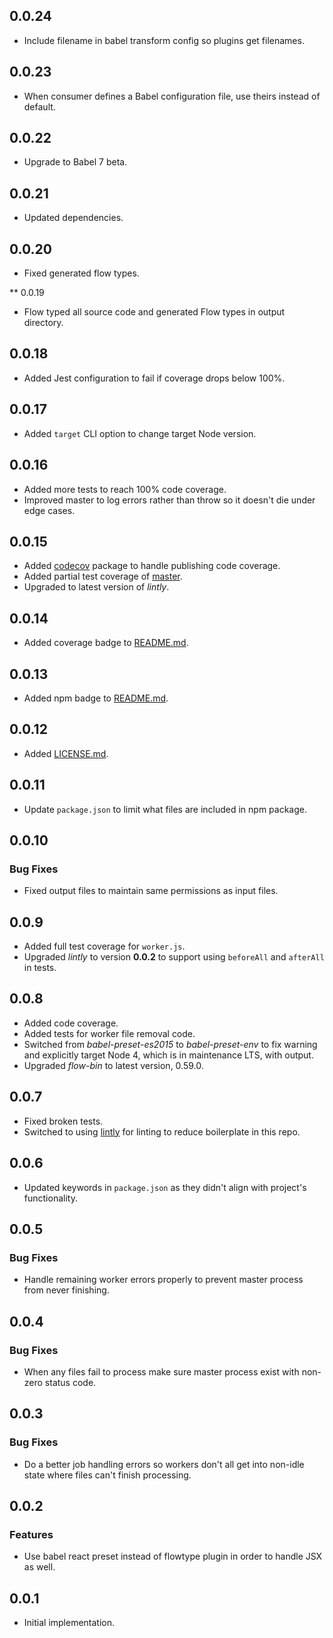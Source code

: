 ## 0.0.24

*   Include filename in babel transform config so plugins get filenames.

## 0.0.23

*   When consumer defines a Babel configuration file, use theirs instead of default.

## 0.0.22

*   Upgrade to Babel 7 beta.

## 0.0.21

*   Updated dependencies.

## 0.0.20

*   Fixed generated flow types.

** 0.0.19

*   Flow typed all source code and generated Flow types in output directory.

## 0.0.18

*   Added Jest configuration to fail if coverage drops below 100%.

## 0.0.17

*   Added `target` CLI option to change target Node version.

## 0.0.16

*   Added more tests to reach 100% code coverage.
*   Improved master to log errors rather than throw so it doesn't die under edge cases.

## 0.0.15

*   Added [codecov](https://www.npmjs.com/package/codecov) package to handle publishing code coverage.
*   Added partial test coverage of [master](src/master.js).
*   Upgraded to latest version of *lintly*.

## 0.0.14

*   Added coverage badge to [README.md](README.md).

## 0.0.13

*   Added npm badge to [README.md](README.md).

## 0.0.12

*   Added [LICENSE.md](LICENSE.md).

## 0.0.11

*   Update `package.json` to limit what files are included in npm package.

## 0.0.10

### Bug Fixes

*   Fixed output files to maintain same permissions as input files.

## 0.0.9

*   Added full test coverage for `worker.js`.
*   Upgraded *lintly* to version **0.0.2** to support using `beforeAll` and `afterAll` in tests.

## 0.0.8

*   Added code coverage.
*   Added tests for worker file removal code.
*   Switched from *babel-preset-es2015* to *babel-preset-env* to fix warning and explicitly target Node 4, which is in maintenance LTS, with output.
*   Upgraded *flow-bin* to latest version, 0.59.0.

## 0.0.7

*   Fixed broken tests.
*   Switched to using [lintly](https://github.com/dogma-io/lintly) for linting to reduce boilerplate in this repo.

## 0.0.6

*   Updated keywords in `package.json` as they didn't align with project's functionality.

## 0.0.5

### Bug Fixes

*   Handle remaining worker errors properly to prevent master process from never finishing.

## 0.0.4

### Bug Fixes

*   When any files fail to process make sure master process exist with non-zero status code.

## 0.0.3

### Bug Fixes

*   Do a better job handling errors so workers don't all get into non-idle state where files can't finish processing.

## 0.0.2

### Features

*   Use babel react preset instead of flowtype plugin in order to handle JSX as well.

## 0.0.1

*   Initial implementation.
